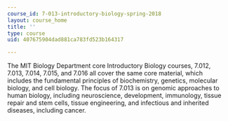 ```yaml
---
course_id: 7-013-introductory-biology-spring-2018
layout: course_home
title: ''
type: course
uid: 407675904dad881ca783fd523b164317

---
```

The MIT Biology Department core Introductory Biology courses, 7.012, 7.013, 7.014, 7.015, and 7.016 all cover the same core material, which includes the fundamental principles of biochemistry, genetics, molecular biology, and cell biology. The focus of 7.013 is on genomic approaches to human biology, including neuroscience, development, immunology, tissue repair and stem cells, tissue engineering, and infectious and inherited diseases, including cancer.
